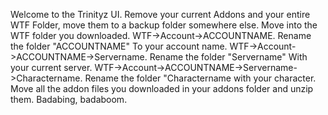 Welcome to the Trinityz UI.
Remove your current Addons and your entire WTF Folder, move them to a backup folder somewhere else.
Move into the WTF folder you downloaded.
WTF->Account->ACCOUNTNAME. Rename the folder "ACCOUNTNAME" To your account name.
WTF->Account->ACCOUNTNAME->Servername. Rename the folder "Servername" With your current server.
WTF->Account->ACCOUNTNAME->Servername->Charactername. Rename the folder "Charactername with your character.
Move all the addon files you downloaded in your addons folder and unzip them.
Badabing, badaboom.
